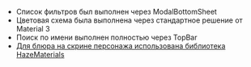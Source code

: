 - Список фильтров был выполнен через ModalBottomSheet
- Цветовая схема была выполнена через стандартное решение от Material 3
- Поиск по имени выполнен полностью через TopBar
- [Для блюра на скрине персонажа использована библиотека HazeMaterials](https://chrisbanes.github.io/haze/latest/)